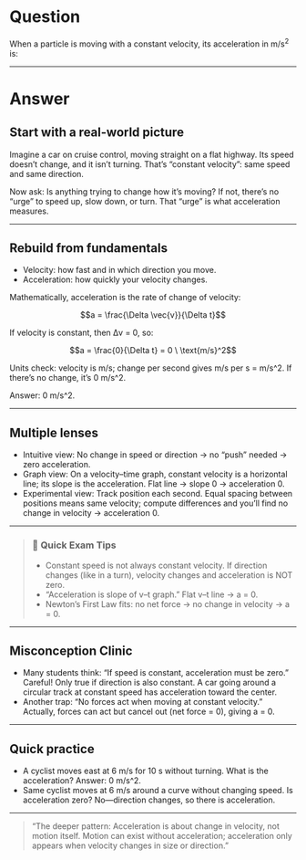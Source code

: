 # Question
When a particle is moving with a constant velocity, its acceleration in $\text{m/s}^2$ is:

---
# Answer
## Start with a real-world picture
Imagine a car on cruise control, moving straight on a flat highway. Its speed doesn’t change, and it isn’t turning. That’s “constant velocity”: same speed and same direction.

Now ask: Is anything trying to change how it’s moving? If not, there’s no “urge” to speed up, slow down, or turn. That “urge” is what acceleration measures.

---

## Rebuild from fundamentals

- Velocity: how fast and in which direction you move.
- Acceleration: how quickly your velocity changes.

Mathematically, acceleration is the rate of change of velocity:
```math
a = \frac{\Delta \vec{v}}{\Delta t}
```
If velocity is constant, then Δv = 0, so:
```math
a = \frac{0}{\Delta t} = 0 \ \text{m/s}^2
```

Units check: velocity is m/s; change per second gives m/s per s = m/s^2. If there’s no change, it’s 0 m/s^2.

Answer: 0 m/s^2.

---

## Multiple lenses

- Intuitive view: No change in speed or direction → no “push” needed → zero acceleration.
- Graph view: On a velocity–time graph, constant velocity is a horizontal line; its slope is the acceleration. Flat line → slope 0 → acceleration 0.
- Experimental view: Track position each second. Equal spacing between positions means same velocity; compute differences and you’ll find no change in velocity → acceleration 0.

---

> ### 🧠 Quick Exam Tips
> - Constant speed is not always constant velocity. If direction changes (like in a turn), velocity changes and acceleration is NOT zero.
> - “Acceleration is slope of v–t graph.” Flat v–t line → a = 0.
> - Newton’s First Law fits: no net force → no change in velocity → a = 0.

---

## Misconception Clinic
- Many students think: “If speed is constant, acceleration must be zero.” Careful! Only true if direction is also constant. A car going around a circular track at constant speed has acceleration toward the center.
- Another trap: “No forces act when moving at constant velocity.” Actually, forces can act but cancel out (net force = 0), giving a = 0.

---

## Quick practice
- A cyclist moves east at 6 m/s for 10 s without turning. What is the acceleration? Answer: 0 m/s^2.
- Same cyclist moves at 6 m/s around a curve without changing speed. Is acceleration zero? No—direction changes, so there is acceleration.

---

> “The deeper pattern: Acceleration is about change in velocity, not motion itself. Motion can exist without acceleration; acceleration only appears when velocity changes in size or direction.” 